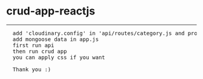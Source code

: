 # crud-app-reactjs
-------------------------------------------
<pre>
  add 'cloudinary.config' in 'api/routes/category.js and product.js'
  add mongoose data in app.js
  first run api 
  then run crud app
  you can apply css if you want

  Thank you :)
</pre>
